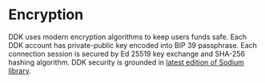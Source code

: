 # Encryption


DDK uses modern encryption algorithms to keep users funds safe. Each DDK account has private-public key encoded into BIP 39 passphrase. Each connection session is secured by Ed 25519 key exchange and SHA-256 hashing algorithm. DDK security is grounded in [latest edition of Sodium library](https://libsodium.gitbook.io/doc/).
